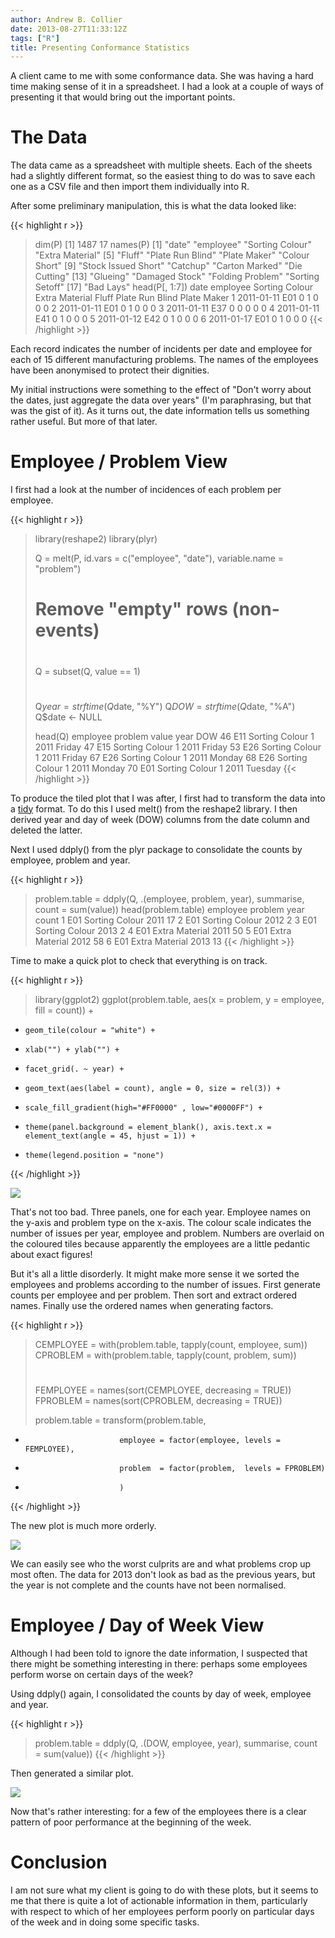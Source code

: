 ```yaml
---
author: Andrew B. Collier
date: 2013-08-27T11:33:12Z
tags: ["R"]
title: Presenting Conformance Statistics
---
```


A client came to me with some conformance data. She was having a hard time making sense of it in a spreadsheet. I had a look at a couple of ways of presenting it that would bring out the important points.

# The Data

The data came as a spreadsheet with multiple sheets. Each of the sheets had a slightly different format, so the easiest thing to do was to save each one as a CSV file and then import them individually into R.

After some preliminary manipulation, this is what the data looked like:

{{< highlight r >}}
> dim(P)
[1] 1487   17
> names(P)
 [1] "date"               "employee"           "Sorting Colour"     "Extra Material"
 [5] "Fluff"              "Plate Run Blind"    "Plate Maker"        "Colour Short"
 [9] "Stock Issued Short" "Catchup"            "Carton Marked"      "Die Cutting"
[13] "Glueing"            "Damaged Stock"      "Folding Problem"    "Sorting Setoff"
[17] "Bad Lays"
> head(P[, 1:7])
        date employee Sorting Colour Extra Material Fluff Plate Run Blind Plate Maker
1 2011-01-11      E01              0              1     0               0           0
2 2011-01-11      E01              0              1     0               0           0
3 2011-01-11      E37              0              0     0               0           0
4 2011-01-11      E41              0              1     0               0           0
5 2011-01-12      E42              0              1     0               0           0
6 2011-01-17      E01              0              1     0               0           0
{{< /highlight >}}

Each record indicates the number of incidents per date and employee for each of 15 different manufacturing problems. The names of the employees have been anonymised to protect their dignities.

My initial instructions were something to the effect of "Don't worry about the dates, just aggregate the data over years" (I'm paraphrasing, but that was the gist of it). As it turns out, the date information tells us something rather useful. But more of that later.

# Employee / Problem View

I first had a look at the number of incidences of each problem per employee.

{{< highlight r >}}
 > library(reshape2)
> library(plyr)
>
> Q = melt(P, id.vars = c("employee", "date"), variable.name = "problem")
> #
> # Remove "empty" rows (non-events)
> #
> Q = subset(Q, value == 1)
> #
> Q$year = strftime(Q$date, "%Y")
> Q$DOW = strftime(Q$date, "%A")
> Q$date &lt;- NULL
>
> head(Q)
   employee        problem value year     DOW
46      E11 Sorting Colour     1 2011  Friday
47      E15 Sorting Colour     1 2011  Friday
53      E26 Sorting Colour     1 2011  Friday
67      E26 Sorting Colour     1 2011  Monday
68      E26 Sorting Colour     1 2011  Monday
70      E01 Sorting Colour     1 2011 Tuesday
{{< /highlight >}}

To produce the tiled plot that I was after, I first had to transform the data into a [tidy](http://vita.had.co.nz/papers/tidy-data.pdf)&nbsp;format. To do this I used melt() from the reshape2 library. I then derived year and day of week (DOW) columns from the date column and deleted the latter.

Next I used ddply() from the plyr package to consolidate the counts by employee, problem and year.

{{< highlight r >}}
> problem.table = ddply(Q, .(employee, problem, year), summarise, count = sum(value))
> head(problem.table)
  employee        problem year count
1      E01 Sorting Colour 2011    17
2      E01 Sorting Colour 2012     2
3      E01 Sorting Colour 2013     2
4      E01 Extra Material 2011    50
5      E01 Extra Material 2012    58
6      E01 Extra Material 2013    13
{{< /highlight >}}

Time to make a quick plot to check that everything is on track.

{{< highlight r >}}
> library(ggplot2)
> ggplot(problem.table, aes(x = problem, y = employee, fill = count)) +
+     geom_tile(colour = "white") +
+     xlab("") + ylab("") +
+     facet_grid(. ~ year) +
+     geom_text(aes(label = count), angle = 0, size = rel(3)) +
+     scale_fill_gradient(high="#FF0000" , low="#0000FF") +
+     theme(panel.background = element_blank(), axis.text.x = element_text(angle = 45, hjust = 1)) +
+     theme(legend.position = "none")
{{< /highlight >}}

<img src="/img/2013/08/heatmap-employee-problem-unsorted.png">

That's not too bad. Three panels, one for each year. Employee names on the y-axis and problem type on the x-axis. The colour scale indicates the number of issues per year, employee and problem. Numbers are overlaid on the coloured tiles because apparently the employees are a little pedantic about exact figures!

But it's all a little disorderly. It might make more sense it we sorted the employees and problems according to the number of issues. First generate counts per employee and per problem. Then sort and extract ordered names. Finally use the ordered names when generating factors.

{{< highlight r >}}
> CEMPLOYEE = with(problem.table, tapply(count, employee, sum))
> CPROBLEM  = with(problem.table, tapply(count, problem, sum))
> #
> FEMPLOYEE = names(sort(CEMPLOYEE, decreasing = TRUE))
> FPROBLEM  = names(sort(CPROBLEM, decreasing = TRUE))
>
> problem.table = transform(problem.table,
+                          employee = factor(employee, levels = FEMPLOYEE),
+                          problem  = factor(problem,  levels = FPROBLEM)
+                          )
{{< /highlight >}}

The new plot is much more orderly.

<img src="/img/2013/08/heatmap-employee-problem.png">

We can easily see who the worst culprits are and what problems crop up most often. The data for 2013 don't look as bad as the previous years, but the year is not complete and the counts have not been normalised.

# Employee / Day of Week View

Although I had been told to ignore the date information, I suspected that there might be something interesting in there: perhaps some employees perform worse on certain days of the week?

Using ddply() again, I consolidated the counts by day of week, employee and year.

{{< highlight r >}}
> problem.table = ddply(Q, .(DOW, employee, year), summarise, count = sum(value))
{{< /highlight >}}

Then generated a similar plot.

<img src="/img/2013/08/heatmap-employee-dow1.png">

Now that's rather interesting: for a few of the employees there is a clear pattern of poor performance at the beginning of the week.

# Conclusion

I am not sure what my client is going to do with these plots, but it seems to me that there is quite a lot of actionable information in them, particularly with respect to which of her employees perform poorly on particular days of the week and in doing some specific tasks.
